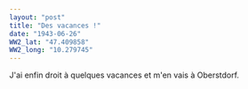 ```yaml
---
layout: "post"
title: "Des vacances !"
date: "1943-06-26"
WW2_lat: "47.409858"
WW2_long: "10.279745"
---
```


J'ai enfin droit à quelques vacances et m'en vais à Oberstdorf.


<div class="histoire"></div>

<div class="commentaire"></div>